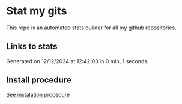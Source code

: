 # Stat my gits

This repo is an automated stats builder for all my github repositories.

## Links to stats


Generated on 12/12/2024 at 12:42:03 in 0 min, 1 seconds.

## Install procedure

[See instalation procedure](./src/install.md)
